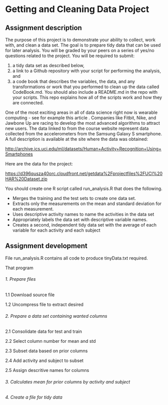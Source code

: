 # Getting and Cleaning Data Project

## Assignment description
The purpose of this project is to demonstrate your ability to collect, work with, and clean a data set. 
The goal is to prepare tidy data that can be used for later analysis. 
You will be graded by your peers on a series of yes/no questions related to the project. 
You will be required to submit: 
  1) a tidy data set as described below, 
  2) a link to a Github repository with your script for performing the analysis, and 
  3) a code book that describes the variables, the data, and any transformations or work that you performed to clean up the data called CodeBook.md. You should also include a README.md in the repo with your scripts. This repo explains how all of the scripts work and how they are connected. 

One of the most exciting areas in all of data science right now is wearable computing - see for example this article . Companies like Fitbit, Nike, and Jawbone Up are racing to develop the most advanced algorithms to attract new users. The data linked to from the course website represent data collected from the accelerometers from the Samsung Galaxy S smartphone. A full description is available at the site where the data was obtained:

http://archive.ics.uci.edu/ml/datasets/Human+Activity+Recognition+Using+Smartphones

Here are the data for the project:

https://d396qusza40orc.cloudfront.net/getdata%2Fprojectfiles%2FUCI%20HAR%20Dataset.zip

You should create one R script called run_analysis.R that does the following. 
  * Merges the training and the test sets to create one data set.
  * Extracts only the measurements on the mean and standard deviation for each measurement. 
  * Uses descriptive activity names to name the activities in the data set
  * Appropriately labels the data set with descriptive variable names. 
  * Creates a second, independent tidy data set with the average of each variable for each activity and each subject
    
## Assignment development

File run_analysis.R contains all code to produce tinyData.txt required.

That program

###### 1.  Prepare files
1.1  Download source file

1.2  Uncompress file to extract desired

###### 2.  Prepare a data set containing wanted columns
2.1  Consolidate data for test and train

2.2  Select column number for mean and std

2.3  Subset data based on prior columns 

2.4  Add activity and subject to subset

2.5  Assign descritive names for columns


###### 3.  Calculates mean for prior columns by activity and subject
###### 4.  Create a file for tidy data
